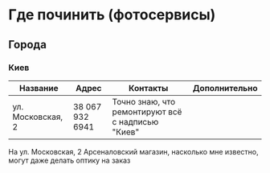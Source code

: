 # Где починить (фотосервисы)

## Города

### Киев

Название | Адрес | Контакты | Дополнительно
-------- | ----- | -------- | -------------
| ул. Московская, 2 | 38 067 932 6941 | Точно знаю, что ремонтируют всё с надписью "Киев"

На ул. Московская, 2 Арсеналовский магазин, насколько мне известно, могут даже делать оптику на заказ